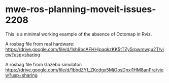 # mwe-ros-planning-moveit-issues-2208

This is a minimal working example of the absence of Octomap in Rviz.

A rosbag file from real hardware: https://drive.google.com/file/d/1sh9bcAFHHjpaqkzKK5tTZy5rpwmwqu2T/view?usp=sharing

A rosbag file from Gazebo simulator: https://drive.google.com/file/d/1bbdZYf_ZKcdgx5MjOosDnxi1HM8anPra/view?usp=sharing
